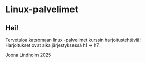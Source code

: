 # Linux-palvelimet
## Hei!  


Tervetuloa katsomaan linux -palvelimet kurssin harjoitustehtäviä!  
Harjoitukset ovat aika järjestyksessä h1 -> h7.



Joona Lindholm 2025
